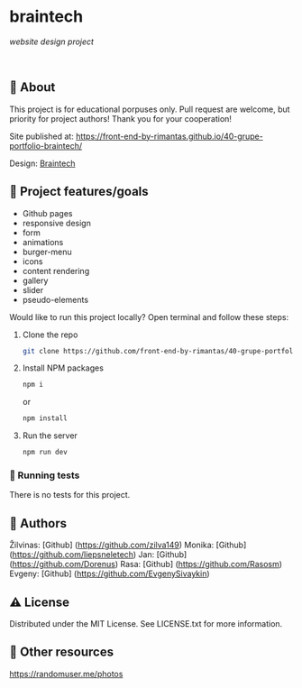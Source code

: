 # braintech

_website design project_

<br>

## 🌟 About

This project is for educational porpuses only. Pull request are welcome, but priority for project authors! Thank you for your cooperation!

Site published at: https://front-end-by-rimantas.github.io/40-grupe-portfolio-braintech/

Design: [Braintech](https://rstheme.com/products/html/braintech/index5.html)

## 🎯 Project features/goals

-   Github pages
-   responsive design
-   form
-   animations
-   burger-menu
-   icons
-   content rendering
-   gallery
-   slider
-   pseudo-elements

Would like to run this project locally? Open terminal and follow these steps:

1. Clone the repo
    ```sh
    git clone https://github.com/front-end-by-rimantas/40-grupe-portfolio.git
    ```
2. Install NPM packages
    ```sh
    npm i
    ```
    or
    ```sh
    npm install
    ```
3. Run the server
    ```sh
    npm run dev
    ```

### 🧪 Running tests

There is no tests for this project.

## 🎅 Authors

Žilvinas: [Github] (https://github.com/zilva149)
Monika: [Github] (https://github.com/liepsneletech)
Jan: [Github] (https://github.com/Dorenus)
Rasa: [Github] (https://github.com/Rasosm)
Evgeny: [Github] (https://github.com/EvgenySivaykin)

## ⚠️ License

Distributed under the MIT License. See LICENSE.txt for more information.

## 🔗 Other resources

https://randomuser.me/photos
